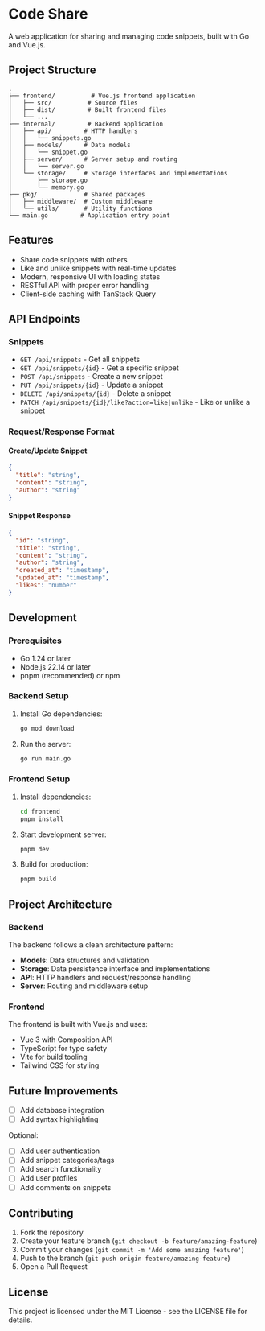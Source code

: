 # Code Share

A web application for sharing and managing code snippets, built with Go and Vue.js.

## Project Structure

```
.
├── frontend/          # Vue.js frontend application
│   ├── src/          # Source files
│   ├── dist/         # Built frontend files
│   └── ...
├── internal/         # Backend application
│   ├── api/         # HTTP handlers
│   │   └── snippets.go
│   ├── models/      # Data models
│   │   └── snippet.go
│   ├── server/      # Server setup and routing
│   │   └── server.go
│   └── storage/     # Storage interfaces and implementations
│       ├── storage.go
│       └── memory.go
├── pkg/             # Shared packages
│   ├── middleware/  # Custom middleware
│   └── utils/       # Utility functions
└── main.go         # Application entry point
```

## Features

- Share code snippets with others
- Like and unlike snippets with real-time updates
- Modern, responsive UI with loading states
- RESTful API with proper error handling
- Client-side caching with TanStack Query

## API Endpoints

### Snippets

- `GET /api/snippets` - Get all snippets
- `GET /api/snippets/{id}` - Get a specific snippet
- `POST /api/snippets` - Create a new snippet
- `PUT /api/snippets/{id}` - Update a snippet
- `DELETE /api/snippets/{id}` - Delete a snippet
- `PATCH /api/snippets/{id}/like?action=like|unlike` - Like or unlike a snippet

### Request/Response Format

#### Create/Update Snippet

```json
{
  "title": "string",
  "content": "string",
  "author": "string"
}
```

#### Snippet Response

```json
{
  "id": "string",
  "title": "string",
  "content": "string",
  "author": "string",
  "created_at": "timestamp",
  "updated_at": "timestamp",
  "likes": "number"
}
```

## Development

### Prerequisites

- Go 1.24 or later
- Node.js 22.14 or later
- pnpm (recommended) or npm

### Backend Setup

1. Install Go dependencies:

   ```bash
   go mod download
   ```

2. Run the server:
   ```bash
   go run main.go
   ```

### Frontend Setup

1. Install dependencies:

   ```bash
   cd frontend
   pnpm install
   ```

2. Start development server:

   ```bash
   pnpm dev
   ```

3. Build for production:
   ```bash
   pnpm build
   ```

## Project Architecture

### Backend

The backend follows a clean architecture pattern:

- **Models**: Data structures and validation
- **Storage**: Data persistence interface and implementations
- **API**: HTTP handlers and request/response handling
- **Server**: Routing and middleware setup

### Frontend

The frontend is built with Vue.js and uses:

- Vue 3 with Composition API
- TypeScript for type safety
- Vite for build tooling
- Tailwind CSS for styling

## Future Improvements

- [ ] Add database integration
- [ ] Add syntax highlighting

Optional:

- [ ] Add user authentication
- [ ] Add snippet categories/tags
- [ ] Add search functionality
- [ ] Add user profiles
- [ ] Add comments on snippets

## Contributing

1. Fork the repository
2. Create your feature branch (`git checkout -b feature/amazing-feature`)
3. Commit your changes (`git commit -m 'Add some amazing feature'`)
4. Push to the branch (`git push origin feature/amazing-feature`)
5. Open a Pull Request

## License

This project is licensed under the MIT License - see the LICENSE file for details.
